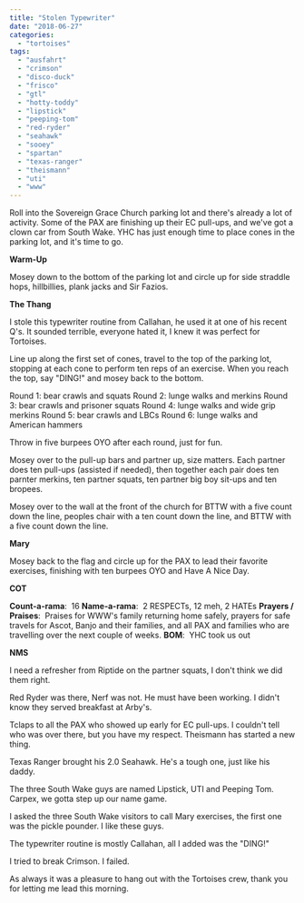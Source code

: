 ```yaml
---
title: "Stolen Typewriter"
date: "2018-06-27"
categories: 
  - "tortoises"
tags: 
  - "ausfahrt"
  - "crimson"
  - "disco-duck"
  - "frisco"
  - "gtl"
  - "hotty-toddy"
  - "lipstick"
  - "peeping-tom"
  - "red-ryder"
  - "seahawk"
  - "sooey"
  - "spartan"
  - "texas-ranger"
  - "theismann"
  - "uti"
  - "www"
---
```


Roll into the Sovereign Grace Church parking lot and there's already a lot of activity. Some of the PAX are finishing up their EC pull-ups, and we've got a clown car from South Wake. YHC has just enough time to place cones in the parking lot, and it's time to go.

**Warm-Up**

Mosey down to the bottom of the parking lot and circle up for side straddle hops, hillbillies, plank jacks and Sir Fazios.

**The Thang**

I stole this typewriter routine from Callahan, he used it at one of his recent Q's. It sounded terrible, everyone hated it, I knew it was perfect for Tortoises.

Line up along the first set of cones, travel to the top of the parking lot, stopping at each cone to perform ten reps of an exercise. When you reach the top, say "DING!" and mosey back to the bottom.

Round 1: bear crawls and squats Round 2: lunge walks and merkins Round 3: bear crawls and prisoner squats Round 4: lunge walks and wide grip merkins Round 5: bear crawls and LBCs Round 6: lunge walks and American hammers

Throw in five burpees OYO after each round, just for fun.

Mosey over to the pull-up bars and partner up, size matters. Each partner does ten pull-ups (assisted if needed), then together each pair does ten parnter merkins, ten partner squats, ten partner big boy sit-ups and ten bropees.

Mosey over to the wall at the front of the church for BTTW with a five count down the line, peoples chair with a ten count down the line, and BTTW with a five count down the line.

**Mary**

Mosey back to the flag and circle up for the PAX to lead their favorite exercises, finishing with ten burpees OYO and Have A Nice Day.

**COT**

**Count-a-rama**:  16 **Name-a-rama**:  2 RESPECTs, 12 meh, 2 HATEs **Prayers / Praises**:  Praises for WWW's family returning home safely, prayers for safe travels for Ascot, Banjo and their families, and all PAX and families who are travelling over the next couple of weeks. **BOM**:  YHC took us out

**NMS**

I need a refresher from Riptide on the partner squats, I don't think we did them right.

Red Ryder was there, Nerf was not. He must have been working. I didn't know they served breakfast at Arby's.

Tclaps to all the PAX who showed up early for EC pull-ups. I couldn't tell who was over there, but you have my respect. Theismann has started a new thing.

Texas Ranger brought his 2.0 Seahawk. He's a tough one, just like his daddy.

The three South Wake guys are named Lipstick, UTI and Peeping Tom. Carpex, we gotta step up our name game.

I asked the three South Wake visitors to call Mary exercises, the first one was the pickle pounder. I like these guys.

The typewriter routine is mostly Callahan, all I added was the "DING!"

I tried to break Crimson. I failed.

As always it was a pleasure to hang out with the Tortoises crew, thank you for letting me lead this morning.
